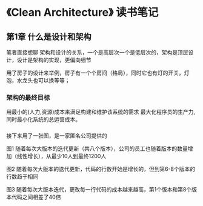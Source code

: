 # 《Clean Architecture》 读书笔记

## 第1章 什么是设计和架构

笔者直接想聊 架构和设计的关系，一个是高层次一个是低层次的，架构是顶层设计，设计是架构的实现，更偏向细节

用了房子的设计来举例，房子有一个个房间（格局），同时它也有灯的开关，灯泡，水龙头也可以换等等； 

### 架构的最终目标
用最小的(人力,资源)成本来满足构建和维护该系统的需求 最大化程序员的生产力,同时最小化系统的总运营成本。


### 
接下来用了一张图，是一家匿名公司提供的


图1
随着每次大版本的迭代更新（共八个版本），公司的员工也随着版本的数量增加（线性增长），从最少10人到最终1200人

图2
随着每次大版本的迭代更新，代码的行数开始是增长的，但到第6-8个版本的行数趋于相同

图3
随着每次大版本迭代，更改每一行代码的成本越来越高，第1个版本和第8个版本代码之间相差了40倍
